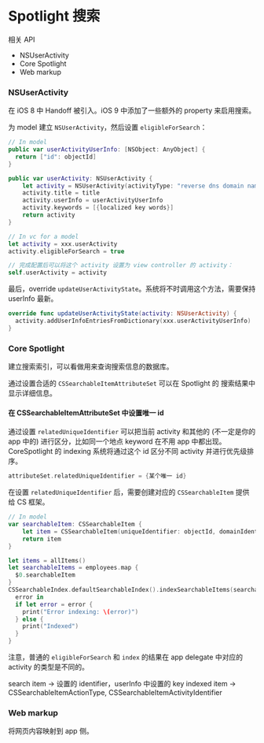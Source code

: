 # Spotlight 搜索

相关 API

- NSUserActivity
- Core Spotlight
- Web markup

### NSUserActivity

在 iOS 8 中 Handoff 被引入。iOS 9 中添加了一些额外的 property 来启用搜索。

为 model 建立 `NSUserActivity`，然后设置 `eligibleForSearch`：

```swift
// In model
public var userActivityUserInfo: [NSObject: AnyObject] {
  return ["id": objectId]
}

public var userActivity: NSUserActivity {
    let activity = NSUserActivity(activityType: "reverse dns domain name")
    activity.title = title
    activity.userInfo = userActivityUserInfo
    activity.keywords = [{localized key words}]
    return activity
}

// In vc for a model
let activity = xxx.userActivity
activity.eligibleForSearch = true

// 完成配置后可以将这个 activity 设置为 view controller 的 activity：
self.userActivity = activity
```

最后，override `updateUserActivityState`。系统将不时调用这个方法，需要保持 userInfo 最新。

```swift
override func updateUserActivityState(activity: NSUserActivity) {
  activity.addUserInfoEntriesFromDictionary(xxx.userActivityUserInfo)
}
```

### Core Spotlight

建立搜索索引，可以看做用来查询搜索信息的数据库。

通过设置合适的 `CSSearchableItemAttributeSet` 可以在 Spotlight 的 搜索结果中显示详细信息。

#### 在 CSSearchableItemAttributeSet 中设置唯一 id

通过设置 `relatedUniqueIdentifier` 可以把当前 activity 和其他的 (不一定是你的 app 中的) 进行区分，比如同一个地点 keyword 在不用 app 中都出现。CoreSpotlight 的 indexing 系统将通过这个 id 区分不同 activity 并进行优先级排序。

```swift
attributeSet.relatedUniqueIdentifier = {某个唯一 id}
```

在设置 `relatedUniqueIdentifier` 后，需要创建对应的 `CSSearchableItem` 提供给 CS 框架。

```swift
// In model
var searchableItem: CSSearchableItem {
    let item = CSSearchableItem(uniqueIdentifier: objectId, domainIdentifier: Employee.domainIdentifier, attributeSet: attributeSet)
    return item
}

let items = allItems()
let searchableItems = employees.map {
  $0.searchableItem
}
CSSearchableIndex.defaultSearchableIndex().indexSearchableItems(searchableItems) {
  error in
  if let error = error {
    print("Error indexing: \(error)")
  } else {
    print("Indexed")
  }
}
```

注意，普通的 `eligibleForSearch` 和 `index` 的结果在 app delegate 中对应的 activity 的类型是不同的。

search item -> 设置的 identifier，userInfo 中设置的 key 
indexed item -> CSSearchableItemActionType, CSSearchableItemActivityIdentifier

### Web markup

将网页内容映射到 app 侧。
